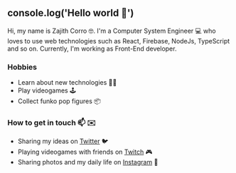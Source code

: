 ## console.log('Hello world 👋')

Hi, my name is Zajith Corro 🤓. I'm a Computer System Engineer 💻 who loves to use web technologies such as React, Firebase, NodeJs, TypeScript and so on. Currently, I'm working as Front-End developer.

### Hobbies 

- Learn about new technologies 👨‍💻 
- Play videogames 🕹️
- Collect funko pop figures 📦

### How to get in touch 📫 ✉️

- Sharing my ideas on [Twitter](https://twitter.com/ZaJithCv) 🐦
- Playing videogames with friends on [Twitch](https://www.twitch.tv/zajithcorro) 🎮
- Sharing photos and my daily life on [Instagram](https://www.instagram.com/ZajithCv) 📸
